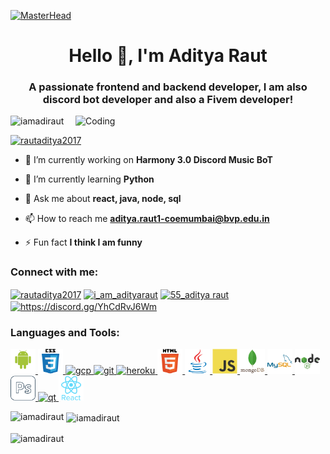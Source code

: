 [![MasterHead](https://media.discordapp.net/attachments/976784599487250432/983803331124273192/andev.gif?width=1204&height=361)](https://adityaraut.io)
<h1 align="center">Hello 👋, I'm Aditya Raut</h1>
<h3 align="center">A passionate frontend and backend developer, I am also discord bot developer and also a Fivem developer!</h3>
<img align="right" alt="Coding" width="400" src="https://media.discordapp.net/attachments/976784599487250432/983799256798343198/2e2eeca1-cd09-40c8-a11e-a8bb529498ba.gif?width=794&height=595">


<p align="left"> <img src="https://komarev.com/ghpvc/?username=iamadiraut&label=Profile%20views&color=0e75b6&style=flat" alt="iamadiraut" /> </p>



<p align="left"> <a href="https://twitter.com/rautaditya2017" target="blank"><img src="https://img.shields.io/twitter/follow/rautaditya2017?logo=twitter&style=for-the-badge" alt="rautaditya2017" /></a> </p>

- 🔭 I’m currently working on **Harmony 3.0 Discord Music BoT**

- 🌱 I’m currently learning **Python**

- 💬 Ask me about **react, java, node, sql**

- 📫 How to reach me **aditya.raut1-coemumbai@bvp.edu.in**

- ⚡ Fun fact **I think I am funny**

<h3 align="left">Connect with me:</h3>
<p align="left">
<a href="https://twitter.com/rautaditya2017" target="blank"><img align="center" src="https://raw.githubusercontent.com/rahuldkjain/github-profile-readme-generator/master/src/images/icons/Social/twitter.svg" alt="rautaditya2017" height="30" width="40" /></a>
<a href="https://instagram.com/i_am_adityaraut" target="blank"><img align="center" src="https://raw.githubusercontent.com/rahuldkjain/github-profile-readme-generator/master/src/images/icons/Social/instagram.svg" alt="i_am_adityaraut" height="30" width="40" /></a>
<a href="https://www.youtube.com/c/55_aditya raut" target="blank"><img align="center" src="https://raw.githubusercontent.com/rahuldkjain/github-profile-readme-generator/master/src/images/icons/Social/youtube.svg" alt="55_aditya raut" height="30" width="40" /></a>
<a href="https://discord.gg/https://discord.gg/YhCdRvJ6Wm" target="blank"><img align="center" src="https://raw.githubusercontent.com/rahuldkjain/github-profile-readme-generator/master/src/images/icons/Social/discord.svg" alt="https://discord.gg/YhCdRvJ6Wm" height="30" width="40" /></a>
</p>

<h3 align="left">Languages and Tools:</h3>
<p align="left"> <a href="https://developer.android.com" target="_blank" rel="noreferrer"> <img src="https://raw.githubusercontent.com/devicons/devicon/master/icons/android/android-original-wordmark.svg" alt="android" width="40" height="40"/> </a> <a href="https://www.w3schools.com/css/" target="_blank" rel="noreferrer"> <img src="https://raw.githubusercontent.com/devicons/devicon/master/icons/css3/css3-original-wordmark.svg" alt="css3" width="40" height="40"/> </a> <a href="https://cloud.google.com" target="_blank" rel="noreferrer"> <img src="https://www.vectorlogo.zone/logos/google_cloud/google_cloud-icon.svg" alt="gcp" width="40" height="40"/> </a> <a href="https://git-scm.com/" target="_blank" rel="noreferrer"> <img src="https://www.vectorlogo.zone/logos/git-scm/git-scm-icon.svg" alt="git" width="40" height="40"/> </a> <a href="https://heroku.com" target="_blank" rel="noreferrer"> <img src="https://www.vectorlogo.zone/logos/heroku/heroku-icon.svg" alt="heroku" width="40" height="40"/> </a> <a href="https://www.w3.org/html/" target="_blank" rel="noreferrer"> <img src="https://raw.githubusercontent.com/devicons/devicon/master/icons/html5/html5-original-wordmark.svg" alt="html5" width="40" height="40"/> </a> <a href="https://www.java.com" target="_blank" rel="noreferrer"> <img src="https://raw.githubusercontent.com/devicons/devicon/master/icons/java/java-original.svg" alt="java" width="40" height="40"/> </a> <a href="https://developer.mozilla.org/en-US/docs/Web/JavaScript" target="_blank" rel="noreferrer"> <img src="https://raw.githubusercontent.com/devicons/devicon/master/icons/javascript/javascript-original.svg" alt="javascript" width="40" height="40"/> </a> <a href="https://www.mongodb.com/" target="_blank" rel="noreferrer"> <img src="https://raw.githubusercontent.com/devicons/devicon/master/icons/mongodb/mongodb-original-wordmark.svg" alt="mongodb" width="40" height="40"/> </a> <a href="https://www.mysql.com/" target="_blank" rel="noreferrer"> <img src="https://raw.githubusercontent.com/devicons/devicon/master/icons/mysql/mysql-original-wordmark.svg" alt="mysql" width="40" height="40"/> </a> <a href="https://nodejs.org" target="_blank" rel="noreferrer"> <img src="https://raw.githubusercontent.com/devicons/devicon/master/icons/nodejs/nodejs-original-wordmark.svg" alt="nodejs" width="40" height="40"/> </a> <a href="https://www.photoshop.com/en" target="_blank" rel="noreferrer"> <img src="https://raw.githubusercontent.com/devicons/devicon/master/icons/photoshop/photoshop-line.svg" alt="photoshop" width="40" height="40"/> </a> <a href="https://www.qt.io/" target="_blank" rel="noreferrer"> <img src="https://upload.wikimedia.org/wikipedia/commons/0/0b/Qt_logo_2016.svg" alt="qt" width="40" height="40"/> </a> <a href="https://reactjs.org/" target="_blank" rel="noreferrer"> <img src="https://raw.githubusercontent.com/devicons/devicon/master/icons/react/react-original-wordmark.svg" alt="react" width="40" height="40"/> </a>  </p>

<p><img align="left" src="https://github-readme-stats.vercel.app/api/top-langs?username=iamadiraut&show_icons=true&locale=en&layout=compact" alt="iamadiraut" /></p>

<p>&nbsp;<img align="center" src="https://github-readme-stats.vercel.app/api?username=iamadiraut&show_icons=true&locale=en" alt="iamadiraut" /></p>

<p><img align="center" src="https://github-readme-streak-stats.herokuapp.com/?user=iamadiraut&" alt="iamadiraut" /></p>
